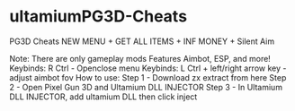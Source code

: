 # ultamiumPG3D-Cheats
PG3D Cheats NEW MENU + GET ALL ITEMS + INF MONEY + Silent Aim


Note:
There are only gameplay mods
Features Aimbot, ESP, and more!
Keybinds: R Ctrl - Openclose menu
Keybinds: L Ctrl + left/right arrow key - adjust aimbot fov
How to use:
Step 1 - Download zx extract from here
Step 2 - Open Pixel Gun 3D and Ultamium DLL INJECTOR 
Step 3 - In Ultamium DLL INJECTOR, add ultamium DLL then click inject
